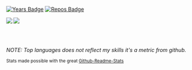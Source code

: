 [![Years Badge](https://badges.pufler.dev/years/hannesoberreiter)](https://badges.pufler.dev)
[![Repos Badge](https://badges.pufler.dev/repos/hannesoberreiter)](https://badges.pufler.dev)

<img align="left" src="https://github-readme-stats.vercel.app/api?username=HannesOberreiter&count_private=true&show_icons=true&theme=vision-friendly-dark" />
<img src="https://github-readme-stats.vercel.app/api/top-langs/?username=HannesOberreiter&layout=compact&theme=vision-friendly-dark" />

<br/><br/>

*NOTE: Top languages does not reflect my skills it's a metric from github.*

<small>Stats made possible with the great [Github-Readme-Stats](https://github-readme-stats.vercel.app)<small>
